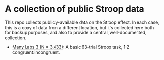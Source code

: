 # A collection of public Stroop data

This repo collects publicly-available data on the Stroop effect. In each case, this is a copy of data
from a different location, but it's collected here both for backup purposes, and also to provide a
central, well-documented, collection.

- [Many Labs 3 (N = 3,433)](StroopCleanSet.md): A basic 63-trial Stroop task, 1:2 congruent:incongruent.
